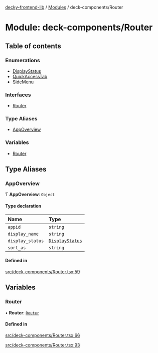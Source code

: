 [decky-frontend-lib](../README.md) / [Modules](../modules.md) / deck-components/Router

# Module: deck-components/Router

## Table of contents

### Enumerations

- [DisplayStatus](../enums/deck_components_Router.DisplayStatus.md)
- [QuickAccessTab](../enums/deck_components_Router.QuickAccessTab.md)
- [SideMenu](../enums/deck_components_Router.SideMenu.md)

### Interfaces

- [Router](../interfaces/deck_components_Router.Router.md)

### Type Aliases

- [AppOverview](deck_components_Router.md#appoverview)

### Variables

- [Router](deck_components_Router.md#router)

## Type Aliases

### AppOverview

Ƭ **AppOverview**: `Object`

#### Type declaration

| Name | Type |
| :------ | :------ |
| `appid` | `string` |
| `display_name` | `string` |
| `display_status` | [`DisplayStatus`](../enums/deck_components_Router.DisplayStatus.md) |
| `sort_as` | `string` |

#### Defined in

[src/deck-components/Router.tsx:59](https://github.com/SteamDeckHomebrew/decky-frontend-lib/blob/88f245d/src/deck-components/Router.tsx#L59)

## Variables

### Router

• **Router**: [`Router`](deck_components_Router.md#router)

#### Defined in

[src/deck-components/Router.tsx:66](https://github.com/SteamDeckHomebrew/decky-frontend-lib/blob/88f245d/src/deck-components/Router.tsx#L66)

[src/deck-components/Router.tsx:93](https://github.com/SteamDeckHomebrew/decky-frontend-lib/blob/88f245d/src/deck-components/Router.tsx#L93)
